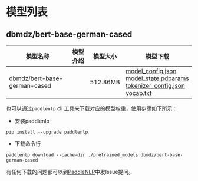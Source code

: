 #  模型列表

## dbmdz/bert-base-german-cased

| 模型名称 | 模型介绍 | 模型大小  | 模型下载 |
| --- | --- | --- | --- |
|dbmdz/bert-base-german-cased|  | 512.86MB | [model_config.json](https://bj.bcebos.com/paddlenlp/models/community/dbmdz/bert-base-german-cased/model_config.json)<br>[model_state.pdparams](https://bj.bcebos.com/paddlenlp/models/community/dbmdz/bert-base-german-cased/model_state.pdparams)<br>[tokenizer_config.json](https://bj.bcebos.com/paddlenlp/models/community/dbmdz/bert-base-german-cased/tokenizer_config.json)<br>[vocab.txt](https://bj.bcebos.com/paddlenlp/models/community/dbmdz/bert-base-german-cased/vocab.txt) |

也可以通过`paddlenlp` cli 工具来下载对应的模型权重，使用步骤如下所示：

* 安装paddlenlp

```shell
pip install --upgrade paddlenlp
```

* 下载命令行

```shell
paddlenlp download --cache-dir ./pretrained_models dbmdz/bert-base-german-cased
```

有任何下载的问题都可以到[PaddleNLP](https://github.com/PaddlePaddle/PaddleNLP)中发Issue提问。